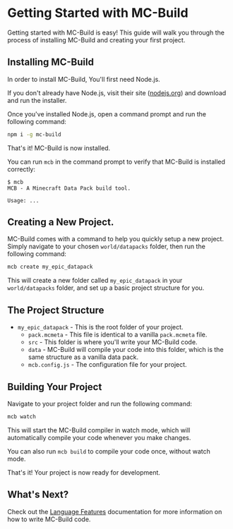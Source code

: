 # Getting Started with MC-Build

Getting started with MC-Build is easy! This guide will walk you through the process of installing MC-Build and creating your first project.

## Installing MC-Build
In order to install MC-Build, You'll first need Node.js.

If you don't already have Node.js, visit their site ([nodejs.org](https://nodejs.org/en/)) and download and run the installer.

Once you've installed Node.js, open a command prompt and run the following command:

```bash
npm i -g mc-build
```

That's it! MC-Build is now installed.

You can run `mcb` in the command prompt to verify that MC-Build is installed correctly:

```
$ mcb
MCB - A Minecraft Data Pack build tool.

Usage: ...
```

## Creating a New Project.

MC-Build comes with a command to help you quickly setup a new project. Simply navigate to your chosen `world/datapacks` folder, then run the following command:

```bash
mcb create my_epic_datapack
```

This will create a new folder called `my_epic_datapack` in your `world/datapacks` folder, and set up a basic project structure for you.

## The Project Structure

- `my_epic_datapack` - This is the root folder of your project.
    - `pack.mcmeta` - This file is identical to a vanilla `pack.mcmeta` file.
    - `src` - This folder is where you'll write your MC-Build code.
    - `data` - MC-Build will compile your code into this folder, which is the same structure as a vanilla data pack.
    - `mcb.config.js` - The configuration file for your project.

## Building Your Project

Navigate to your project folder and run the following command:

```bash
mcb watch
```

This will start the MC-Build compiler in watch mode, which will automatically compile your code whenever you make changes.

You can also run `mcb build` to compile your code once, without watch mode.

That's it! Your project is now ready for development.

## What's Next?

Check out the [Language Features](/language-features/) documentation for more information on how to write MC-Build code. 
